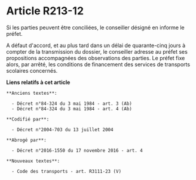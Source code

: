 # Article R213-12

Si les parties peuvent être conciliées, le conseiller désigné en informe le préfet.

A défaut d'accord, et au plus tard dans un délai de quarante-cinq jours à compter de la transmission du dossier, le
conseiller adresse au préfet ses propositions accompagnées des observations des parties. Le préfet fixe alors, par arrêté,
les conditions de financement des services de transports scolaires concernés.

**Liens relatifs à cet article**

	**Anciens textes**:

	  - Décret n°84-324 du 3 mai 1984 - art. 3 (Ab)
	  - Décret n°84-324 du 3 mai 1984 - art. 4 (Ab)

	**Codifié par**:

	  - Décret n°2004-703 du 13 juillet 2004

	**Abrogé par**:

	  - Décret n°2016-1550 du 17 novembre 2016 - art. 4

	**Nouveaux textes**:

	  - Code des transports - art. R3111-23 (V)

